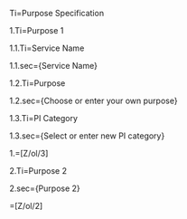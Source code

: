 Ti=Purpose Specification

1.Ti=Purpose 1

1.1.Ti=Service Name

1.1.sec={Service Name}

1.2.Ti=Purpose

1.2.sec={Choose or enter your own purpose}

1.3.Ti=PI Category

1.3.sec={Select or enter new PI category}

1.=[Z/ol/3]

2.Ti=Purpose 2

2.sec={Purpose 2}

=[Z/ol/2]